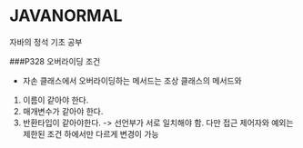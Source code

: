 # JAVANORMAL
자바의 정석 기초 공부

###P328  오버라이딩 조건

- 자손 클래스에서 오버라이딩하는 메서드는 조상 클래스의 메서드와
1. 이름이 같아야 한다.
2. 매개변수가 같아야 한다.
3. 반환타입이 같아야한다.
-> 선언부가 서로 일치해야 함. 다만 접근 제어자와 예외는 제한된 조건 하에서만 다르게 변경이 가능

